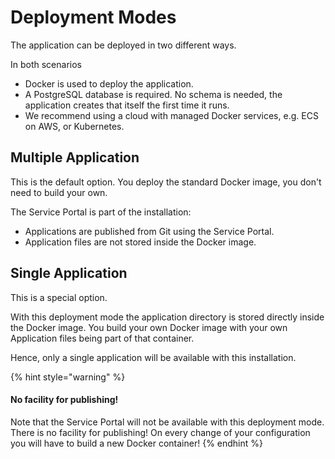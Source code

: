 # Deployment Modes

The application can be deployed in two different ways.

In both scenarios

* Docker is used to deploy the application.
* A PostgreSQL database is required. No schema is needed, the application creates that itself the first time it runs.
* We recommend using a cloud with managed Docker services, e.g. ECS on AWS, or Kubernetes.

## Multiple Application

This is the default option. You deploy the standard Docker image, you don't need to build your own.

The Service Portal is part of the installation:

* Applications are published from Git using the Service Portal.
* Application files are not stored inside the Docker image.

## Single Application

This is a special option.

With this deployment mode the application directory is stored directly inside the Docker image. You build your own Docker image with your own Application files being part of that container.

Hence, only a single application will be available with this installation.

{% hint style="warning" %}
#### No facility for publishing!

Note that the Service Portal will not be available with this deployment mode. There is no facility for publishing! On every change of your configuration you will have to build a new Docker container!
{% endhint %}
